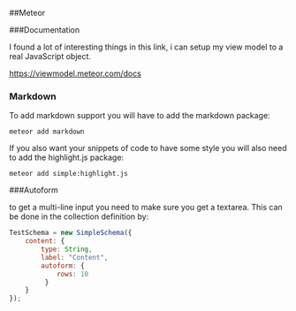 ##Meteor

###Documentation

I found a lot of interesting things in this link, i can setup my view model to a real JavaScript object.

https://viewmodel.meteor.com/docs

### Markdown

To add markdown support you will have to add the markdown package:

```
meteor add markdown
```

If you also want your snippets of code to have some style you will also need to add the highlight.js package:

```
meteor add simple:highlight.js
```

###Autoform

to get a multi-line input you need to make sure you get a textarea. This can be done in the collection definition by:
```js
TestSchema = new SimpleSchema({
    content: {
        type: String,
        label: "Content",
        autoform: {
            rows: 10
         }
    }
});
```
